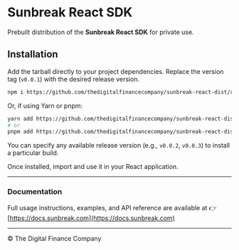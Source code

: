 # Sunbreak React SDK

Prebuilt distribution of the **Sunbreak React SDK** for private use.

## Installation

Add the tarball directly to your project dependencies. Replace the version tag (`v0.0.1`) with the desired release version.

```bash
npm i https://github.com/thedigitalfinancecompany/sunbreak-react-dist/releases/download/v0.0.1/sunbreak-react-0.0.1.tgz
```

Or, if using Yarn or pnpm:

```bash
yarn add https://github.com/thedigitalfinancecompany/sunbreak-react-dist/releases/download/v0.0.1/sunbreak-react-0.0.1.tgz
# or
pnpm add https://github.com/thedigitalfinancecompany/sunbreak-react-dist/releases/download/v0.0.1/sunbreak-react-0.0.1.tgz
```

You can specify any available release version (e.g., `v0.0.2`, `v0.0.3`) to install a particular build.

Once installed, import and use it in your React application.

---

### Documentation

Full usage instructions, examples, and API reference are available at
👉 [https://docs.sunbreak.com](https://docs.sunbreak.com)

---

© The Digital Finance Company
